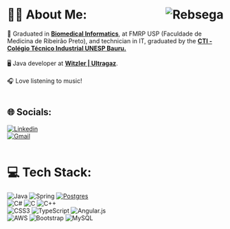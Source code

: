 <!--
**Rebsega/Rebsega** is a ✨ _special_ ✨ repository because its `README.md` (this file) appears on your GitHub profile.

Here are some ideas to get you started:

- 🔭 I’m currently working on ...
- 🌱 I’m currently learning ...
- 👯 I’m looking to collaborate on ...
- 🤔 I’m looking for help with ...
- 💬 Ask me about ...
- 
- 😄 Pronouns: ...
- ⚡ Fun fact: ...
-->

# 🧑‍💻 About Me:<img align="right" vertical-align="center" src="https://komarev.com/ghpvc/?username=Rebsega" alt="Rebsega" /><br>
🔬 Graduated in <b><a href="http://ibm.fmrp.usp.br" target="_blank">Biomedical Informatics</a></b>, at FMRP USP (Faculdade de Medicina de Ribeirão Preto), and technician in IT, graduated by the <a href="https://cti.feb.unesp.br" target="_blank"><b>CTI - Colégio Técnico Industrial UNESP Bauru.</b></a><br><br> 
🖥️ Java developer at <b><a href="https://www.witzler.com.br/" target="_blank">Witzler | Ultragaz</a></b><!-- at <b><a href="https://construconnect.com.br/" target="_blank">ConstruConnect Tecnologias</a></b>-->.<br><br>🎧 Love listening to music!<br><br>

## 🌐 Socials:
[![Linkedin](https://img.shields.io/badge/LinkedIn-0077B5?style=for-the-badge&logo=linkedin&logoColor=white)](https://linkedin.com/in/renan-barbieri-segamarchi/)<br>
[![Gmail](https://img.shields.io/badge/Gmail-D14836?style=for-the-badge&logo=gmail&logoColor=white)
](mailto:renan.barbieri.s@gmail.com)<br><br>

# 💻 Tech Stack:
![Java](https://img.shields.io/badge/java-%23ED8B00.svg?style=for-the-badge&logo=java&logoColor=white)
![Spring](https://img.shields.io/badge/spring-%236DB33F.svg?style=for-the-badge&logo=spring&logoColor=white)
[![Postgres](https://img.shields.io/badge/Postgres-%23316192.svg?style=for-the-badge&logo=postgresql&logoColor=white)](#)
<br>
![C#](https://img.shields.io/badge/c%23-%23239120.svg?style=for-the-badge&logo=c-sharp&logoColor=white)
![C](https://img.shields.io/badge/c-%2300599C.svg?style=for-the-badge&logo=c&logoColor=white)
![C++](https://img.shields.io/badge/c++-%2300599C.svg?style=for-the-badge&logo=c%2B%2B&logoColor=white)
<br>
![CSS3](https://img.shields.io/badge/css3-%231572B6.svg?style=for-the-badge&logo=css3&logoColor=white) 
![TypeScript](https://img.shields.io/badge/typescript-%23007ACC.svg?style=for-the-badge&logo=typescript&logoColor=white)
![Angular.js](https://img.shields.io/badge/angular.js-%23E23237.svg?style=for-the-badge&logo=angularjs&logoColor=white) 
<br> 
![AWS](https://img.shields.io/badge/AWS-%23FF9900.svg?style=for-the-badge&logo=amazon-aws&logoColor=white)
![Bootstrap](https://img.shields.io/badge/bootstrap-%23563D7C.svg?style=for-the-badge&logo=bootstrap&logoColor=white) 
![MySQL](https://img.shields.io/badge/mysql-%2300f.svg?style=for-the-badge&logo=mysql&logoColor=white)
<br> 
<!--![scikit-learn](https://img.shields.io/badge/scikit--learn-%23F7931E.svg?style=for-the-badge&logo=scikit-learn&logoColor=white) -->
<!--![Pandas](https://img.shields.io/badge/pandas-%23150458.svg?style=for-the-badge&logo=pandas&logoColor=white)-->
<!--![Swagger](https://img.shields.io/badge/-Swagger-%23Clojure?style=for-the-badge&logo=swagger&logoColor=white)-->

<!--# 📊 GitHub Stats:-->
<!--![](https://github-readme-stats.vercel.app/api?username=Rebsega&theme=dark&hide_border=true&include_all_commits=true&count_private=true)<br/>-->
<!--![](https://github-readme-streak-stats.herokuapp.com/?user=Rebsega&theme=dark&hide_border=true)<br/>-->
<!--![](https://github-readme-stats.vercel.app/api/top-langs/?username=Rebsega&theme=dark&hide_border=true&include_all_commits=true&count_private=true&layout=compact)-->
